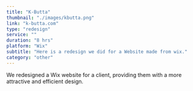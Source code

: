 ```yaml
---
title: "K-Butta"
thumbnail: "./images/kbutta.png"
link: "k-butta.com"
type: "redesign"
service: ""
duration: "8 hrs"
platform: "Wix"
subtitle: "Here is a redesign we did for a Website made from wix."
category: "other"
---
```


We redesigned a Wix website for a client, providing them with a more attractive and efficient design.